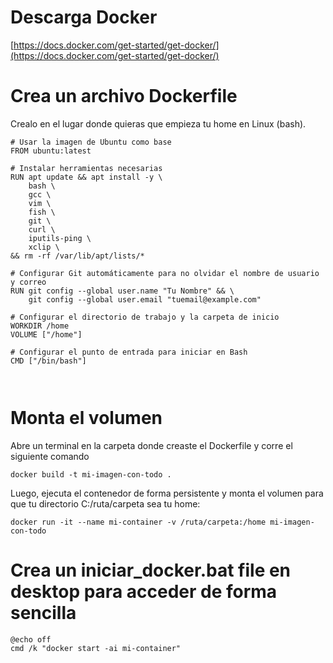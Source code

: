 
# Descarga Docker

[https://docs.docker.com/get-started/get-docker/](https://docs.docker.com/get-started/get-docker/)

# Crea un archivo Dockerfile

Crealo en el lugar donde quieras que empieza tu home en Linux (bash).

```
# Usar la imagen de Ubuntu como base
FROM ubuntu:latest

# Instalar herramientas necesarias
RUN apt update && apt install -y \
    bash \
    gcc \
    vim \
    fish \
    git \
    curl \
    iputils-ping \
    xclip \
&& rm -rf /var/lib/apt/lists/*

# Configurar Git automáticamente para no olvidar el nombre de usuario y correo
RUN git config --global user.name "Tu Nombre" && \
    git config --global user.email "tuemail@example.com"

# Configurar el directorio de trabajo y la carpeta de inicio
WORKDIR /home
VOLUME ["/home"]

# Configurar el punto de entrada para iniciar en Bash
CMD ["/bin/bash"]



```

# Monta el volumen

Abre un terminal en la carpeta donde creaste el Dockerfile y corre el siguiente comando

```
docker build -t mi-imagen-con-todo .
```

Luego, ejecuta el contenedor de forma persistente y monta el volumen para que tu directorio C:/ruta/carpeta sea tu home:

```
docker run -it --name mi-container -v /ruta/carpeta:/home mi-imagen-con-todo

```

# Crea un iniciar_docker.bat file en desktop para acceder de forma sencilla

```
@echo off
cmd /k "docker start -ai mi-container"
```
